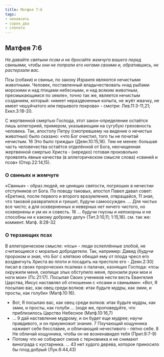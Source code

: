 ```yaml
---
title: Матфея 7:6
tags: 
- ненавсить
- сорок_два
- слепота
---
```


## Матфея 7:6

*Не давайте святыни псам и не бросайте жемчуга вашего перед свиньями, чтобы они не попрали его ногами своими и, обратившись, не растерзали вас.*

Псы (собаки) и свиньи, по закону Израиля являются нечистыми животными. Человек, поставленный владычествовать «над рыбами морскими и над птицами небесными, и над всяким животным, пресмыкающимся по земле», точно так же, является нечистым созданием, который: «имеет нераздвоенные копыта, не жуёт жвачку, не имеет чешуйчатого или перьевого покрова» - смотри: Лев.11:3-11,21; Еккл.3:18-20.

С жертвенной смертью Господа, этот закон-определение остаётся лишь аллегорией, примером, указывающим на сугубую греховность человека. Так, апостолу Петру (смотревшему на видение о нечистых животных) было сказано: «что Бог очистил, того ты не почитай нечистым. 16 Это было трижды» (Деян.10:15,16). Тем не менее: большая часть человечества остаётся отделённой от Бога, неочищенная жертвенной смертью Христа - (нередко) готовая произвольно проявлять явные качества (в аллегорическом смысле слова) «свиней и псов» (Откр.22:14,15). 

### О свиньях и жемчуге

«Свиньи» - образ людей, не ценящих святости, погрязших в нечестии отступников от Бога. По поводу таковых, апостол Павел давал совет: «Еретика, после первого и второго вразумления, отвращайся, 11 зная, что таковой развратился и грешит, будучи самоосужден. … Для чистых все чисто; а для оскверненных и неверных нет ничего чистого, но осквернены и ум их и совесть. 16 … будучи гнусны и непокорны и не способны ни к какому доброму делу» (Тит.3:10,11; 1:15,16).  см. так же: коммент. Матф. 8:28-32

### О терзающих псах

В аллегорическом смысле: «псы» - люди ослеплённые злобой, не считающиеся с моралью добродетели. Так, например: Давид (будучи пророком и зная, что Бог с клятвою обещал ему от плода чресл его воздвигнуть Христа во плоти и посадить на престоле его - Деян.2:30) писал в своих пророческих псалмах о палачах, казнящих Господа: «псы окружили меня, скопище злых обступило меня, пронзили руки мои и ноги мои» (Пс.21:17). Посылая Своих учеников нести весть Евангелия Царства, Иисус наставлял об отношении с «псами и свиньями»: «Вот, Я посылаю вас, как овец среди волков: итак будьте мудры, как змии, и просты, как голуби» (Матф.10:16). 

- Вот, Я посылаю вас, как овец среди волков: итак будьте мудры, как змии, и просты, как голуби … (ходя же, проповедуйте, что приблизилось Царство Небесное (Матф.10:16,7)
- … 9 дай наставление мудрому, и он будет еще мудрее; научи правдивого, и он приумножит знание. 7 Поучающий кощунника наживет себе бесславие, и обличающий нечестивого - пятно себе. 8 Не обличай кощунника, чтобы он не возненавидел тебя (Прит.9:7-9)
- Потому что не собирают смокв с терновника и не снимают винограда с кустарника. … 43 нет худого дерева, которое приносило бы плод добрый (Лук.6:44,43)
